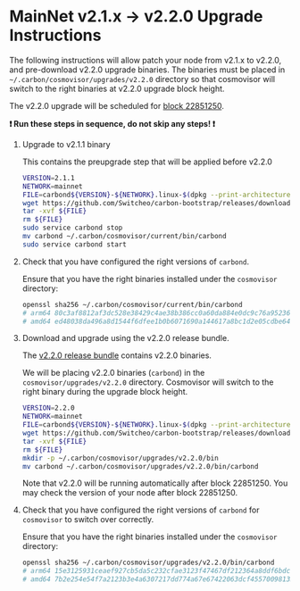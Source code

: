 # MainNet v2.1.x -> v2.2.0 Upgrade Instructions

The following instructions will allow patch your node from v2.1.x to v2.2.0, and pre-download v2.2.0 upgrade binaries. The binaries must be placed in `~/.carbon/cosmovisor/upgrades/v2.2.0` directory so that cosmovisor will switch to the right binaries at v2.2.0 upgrade block height.

The v2.2.0 upgrade will be scheduled for [block 22851250](https://scan.carbon.network).

**:exclamation: Run these steps in sequence, do not skip any steps! :exclamation:**

1. Upgrade to v2.1.1 binary

    This contains the preupgrade step that will be applied before v2.2.0

    ```bash
    VERSION=2.1.1
    NETWORK=mainnet
    FILE=carbond${VERSION}-${NETWORK}.linux-$(dpkg --print-architecture).tar.gz
    wget https://github.com/Switcheo/carbon-bootstrap/releases/download/v${VERSION}/${FILE}
    tar -xvf ${FILE}
    rm ${FILE}
    sudo service carbond stop
    mv carbond ~/.carbon/cosmovisor/current/bin/carbond
    sudo service carbond start
    ```

2. Check that you have configured the right versions of `carbond`.

    Ensure that you have the right binaries installed under the `cosmovisor` directory:

    ```bash
    openssl sha256 ~/.carbon/cosmovisor/current/bin/carbond
    # arm64 80c3af8812af3dc528e38429c4ae38b386cc0a60da884e0dc9c76a95236090cc
    # amd64 ed48038da496a8d1544f6dfee1b0b6071690a144617a8bc1d2e05cdbe6496772
    ```

3. Download and upgrade using the v2.2.0 release bundle.

    The [v2.2.0 release bundle](https://github.com/Switcheo/carbon-bootstrap/releases/tag/v2.2.0) contains v2.2.0 binaries.

    We will be placing v2.2.0 binaries (`carbond`) in the `cosmovisor/upgrades/v2.2.0` directory. Cosmovisor will switch to the right binary during the upgrade block height.

    ```bash
    VERSION=2.2.0
    NETWORK=mainnet
    FILE=carbond${VERSION}-${NETWORK}.linux-$(dpkg --print-architecture).tar.gz
    wget https://github.com/Switcheo/carbon-bootstrap/releases/download/v${VERSION}/${FILE}
    tar -xvf ${FILE}
    rm ${FILE}
    mkdir -p ~/.carbon/cosmovisor/upgrades/v2.2.0/bin
    mv carbond ~/.carbon/cosmovisor/upgrades/v2.2.0/bin/carbond
    ```

    Note that v2.2.0 will be running automatically after block 22851250. You may check the version of your node after block 22851250.

4. Check that you have configured the right versions of `carbond` for `cosmovisor` to switch over correctly.

    Ensure that you have the right binaries installed under the `cosmovisor` directory:

    ```bash
    openssl sha256 ~/.carbon/cosmovisor/upgrades/v2.2.0/bin/carbond
    # arm64 15e3125931ceaef927cb5da5c232cfae3123f47467df212364a8ddf6bdc9433f
    # amd64 7b2e254e54f7a2123b3e4a6307217dd774a67e67422063dcf45570098135d85a
    ```
